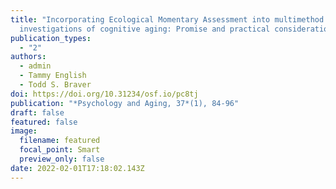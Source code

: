 ```yaml
---
title: "Incorporating Ecological Momentary Assessment into multimethod
  investigations of cognitive aging: Promise and practical considerations"
publication_types:
  - "2"
authors:
  - admin
  - Tammy English
  - Todd S. Braver
doi: https://doi.org/10.31234/osf.io/pc8tj
publication: "*Psychology and Aging, 37*(1), 84-96"
draft: false
featured: false
image:
  filename: featured
  focal_point: Smart
  preview_only: false
date: 2022-02-01T17:18:02.143Z
---
```

